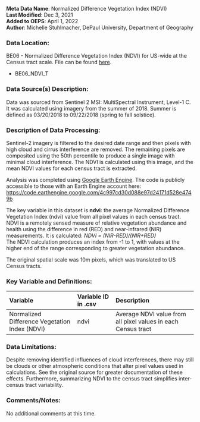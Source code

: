 **Meta Data Name**: Normalized Difference Vegetation Index (NDVI)  
**Last Modified**: Dec 3, 2021  
**Added to OEPS**: April 1, 2022  
**Author**: Michelle Stuhlmacher, DePaul University, Department of Geography  

### Data Location: 
BE06 - Normalized Difference Vegetation Index (NDVI) for US-wide at the Census tract scale. File can be found [here](/data_final).
* BE06_NDVI_T 

### Data Source(s) Description:  
Data was sourced from Sentinel 2 MSI: MultiSpectral Instrument, Level-1 C. It was calculated using imagery from the summer of 2018. Summer is defined as 03/20/2018 to 09/22/2018 (spring to fall solstice).

### Description of Data Processing: 
Sentinel-2 imagery is filtered to the desired date range and then pixels with high cloud and cirrus interference are removed. The remaining pixels are composited using the 50th percentile to produce a single image with minimal cloud interference. The NDVI is calculated using this image, and the mean NDVI values for each census tract is extracted.  

Analysis was completed using [Google Earth Engine](https://earthengine.google.com/). The code is publicly accessible to those with an Earth Engine account here: https://code.earthengine.google.com/4c997cd30d088e97d24171d528e4749b   

The key variable in this dataset is **ndvi**: the average Normalized Difference Vegetation Index (ndvi) value from all pixel values in each census tract. NDVI is a remotely sensed measure of relative vegetation abundance and health using the difference in red (RED) and near-infrared (NIR) measurements. It is calculated: *NDVI = (NIR-RED)/(NIR+RED)*  
The NDVI calculation produces an index from -1 to 1, with values at the higher end of the range corresponding to greater vegetation abundance.  

The original spatial scale was 10m pixels, which was translated to US Census tracts.  

### Key Variable and Definitions:
| Variable | Variable ID in .csv | Description |
|:---------|:--------------------|:------------|
|Normalized Difference Vegetation Index (NDVI) | ndvi | Average NDVI value from all pixel values in each Census tract |

### Data Limitations:
Despite removing identified influences of cloud interferences, there may still be clouds or other atmospheric conditions that alter pixel values used in calculations. See the original source for greater documentation of these effects. Furthermore, summarizing NDVI to the census tract simplifies inter-census tract variability.

### Comments/Notes:
No additional comments at this time. 
